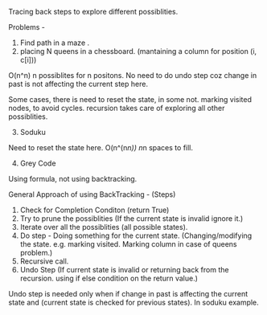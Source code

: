 Tracing back steps to explore different possiblities.

Problems - 
1. Find path in a maze .
2. placing N queens in a chessboard. (mantaining a column for position (i, c[i]))

O(n^n) n possiblites for n positons.
No need to do undo step coz change in past is not affecting the current step here.

Some cases, there is need to reset the state, in some not.
marking visited nodes, to avoid cycles.
recursion takes care of exploring all other possiblities.

3. Soduku

Need to reset the state here. O(n^(n*n)) n*n spaces to fill.

4. Grey Code

Using formula, not using backtracking.

General  Approach of using BackTracking - (Steps)

1. Check for Completion Conditon (return True)
2. Try to prune the possiblities (If the current state is invalid ignore it.)
3. Iterate over all the possiblities (all possible states).
4.  Do step - Doing something for the current state. (Changing/modifying the state. e.g. marking visited. Marking column in case of queens problem.)
5.  Recursive call.
6.  Undo Step (If current state is invalid or returning back from the recursion. using if else condition on the return value.)

Undo step is needed only when if change in past is affecting the current state and (current state is checked for previous states). In soduku example.